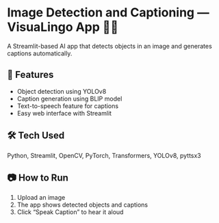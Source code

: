 # Image Detection and Captioning — VisuaLingo App 🧠🎯

A Streamlit-based AI app that detects objects in an image and generates captions automatically.

## 🚀 Features
- Object detection using YOLOv8  
- Caption generation using BLIP model  
- Text-to-speech feature for captions  
- Easy web interface with Streamlit  

## 🛠️ Tech Used
Python, Streamlit, OpenCV, PyTorch, Transformers, YOLOv8, pyttsx3

## 📷 How to Run
1. Upload an image  
2. The app shows detected objects and captions  
3. Click “Speak Caption” to hear it aloud  

